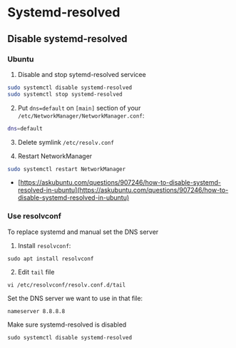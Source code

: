 # Systemd-resolved

## Disable systemd-resolved

### Ubuntu

1. Disable and stop sytemd-resolved servicee
```bash
sudo systemctl disable systemd-resolved
sudo systemctl stop systemd-resolved
```

2. Put `dns=default` on `[main]` section of your `/etc/NetworkManager/NetworkManager.conf`:
```bash
dns=default
```

3. Delete symlink `/etc/resolv.conf`


4. Restart NetworkManager

```bash
sudo systemctl restart NetworkManager
```

* [https://askubuntu.com/questions/907246/how-to-disable-systemd-resolved-in-ubuntu](https://askubuntu.com/questions/907246/how-to-disable-systemd-resolved-in-ubuntu)

### Use resolvconf

To replace systemd and manual set the DNS server

1. Install `resolvconf`:
```
sudo apt install resolvconf
```

2. Edit `tail` file

```
vi /etc/resolvconf/resolv.conf.d/tail
```

Set the DNS server we want to use in that file:

```
nameserver 8.8.8.8
```

Make sure systemd-resolved is disabled

```
sudo systemctl disable systemd-resolved
```


